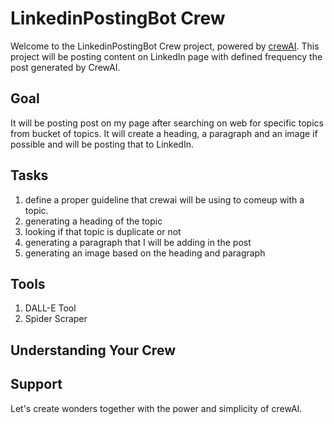 # LinkedinPostingBot Crew

Welcome to the LinkedinPostingBot Crew project, powered by [crewAI](https://crewai.com). This project will be posting content on LinkedIn page with defined frequency the post generated by CrewAI. 

## Goal

It will be posting post on my page after searching on web for specific topics from bucket of topics. It will create a heading, a paragraph and an image if possible and will be posting that to LinkedIn.

## Tasks

1. define a proper guideline that crewai will be using to comeup with a topic.
2. generating a heading of the topic
3. looking if that topic is duplicate or not
4. generating a paragraph that I will be adding in the post
5. generating an image based on the heading and paragraph

## Tools

1. DALL-E Tool
2. Spider Scraper

## Understanding Your Crew


## Support

Let's create wonders together with the power and simplicity of crewAI.
